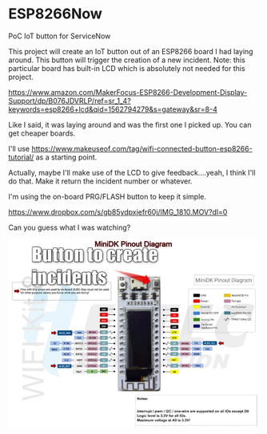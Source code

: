 # ESP8266Now
PoC IoT button for ServiceNow

This project will create an IoT button out of an ESP8266 board I had laying around. This button will trigger the creation of a new incident. Note: this particular board has built-in LCD which is absolutely not needed for this project.  

https://www.amazon.com/MakerFocus-ESP8266-Development-Display-Support/dp/B076JDVRLP/ref=sr_1_4?keywords=esp8266+lcd&qid=1562794279&s=gateway&sr=8-4

Like I said, it was laying around and was the first one I picked up.  You can get cheaper boards.

I'll use https://www.makeuseof.com/tag/wifi-connected-button-esp8266-tutorial/ as a starting point.  

Actually, maybe I'll make use of the LCD to give feedback....yeah, I think I'll do that.  Make it return the incident number or whatever.

I'm using the on-board PRG/FLASH button to keep it simple.

https://www.dropbox.com/s/gb85ydpxjefr60j/IMG_1810.MOV?dl=0

Can you guess what I was watching?


![The board](https://raw.githubusercontent.com/JasonVonKrueger/ESP8266Now/master/Resources/2019-07-11_08h41_18.png)

